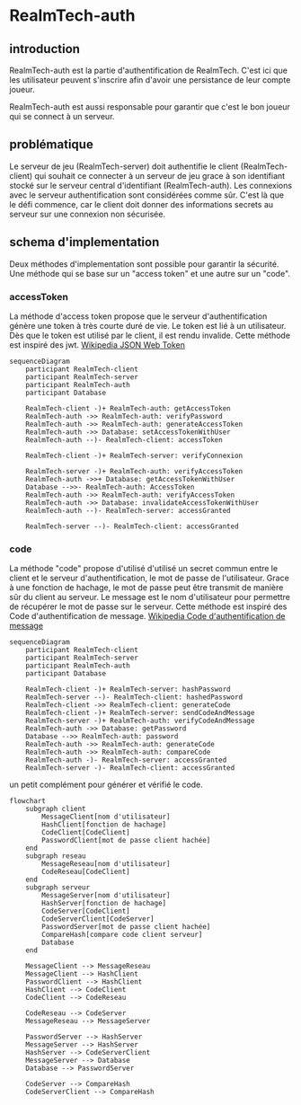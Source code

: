 # RealmTech-auth

## introduction
RealmTech-auth est la partie d'authentification de RealmTech.
C'est ici que les utilisateur peuvent s'inscrire afin
d'avoir une persistance de leur compte joueur.

RealmTech-auth est aussi responsable pour garantir que c'est
le bon joueur qui se connect à un serveur.

## problématique
Le serveur de jeu (RealmTech-server) doit authentifie le client (RealmTech-client)
qui souhait ce connecter à un serveur de jeu grace à son identifiant stocké sur
le serveur central d'identifiant (RealmTech-auth). Les connexions avec le serveur
authentification sont considérées comme sûr. C'est là que le défi commence, car
le client doit donner des informations secrets au serveur sur une connexion
non sécurisée.

## schema d'implementation
Deux méthodes d'implementation sont possible pour garantir la sécurité.
Une méthode qui se base sur un "access token" et une autre sur
un "code".

### accessToken
La méthode d'access token propose que le serveur d'authentification génère une
token à très courte duré de vie. Le token est lié à un utilisateur. Dès que le
token est utilisé par le client, il est rendu invalide.
Cette méthode est inspiré des jwt. [Wikipedia JSON Web Token](https://fr.wikipedia.org/wiki/JSON_Web_Token)
```mermaid
sequenceDiagram
    participant RealmTech-client
    participant RealmTech-server
    participant RealmTech-auth
    participant Database

    RealmTech-client -)+ RealmTech-auth: getAccessToken
    RealmTech-auth ->> RealmTech-auth: verifyPassword
    RealmTech-auth ->> RealmTech-auth: generateAccessToken
    RealmTech-auth ->> Database: setAccessTokenWithUser
    RealmTech-auth --)- RealmTech-client: accessToken

    RealmTech-client -)+ RealmTech-server: verifyConnexion
    
    RealmTech-server -)+ RealmTech-auth: verifyAccessToken
    RealmTech-auth ->>+ Database: getAccessTokenWithUser
    Database -->>- RealmTech-auth: AccessToken
    RealmTech-auth ->> RealmTech-auth: verifyAccessToken
    RealmTech-auth ->> Database: invalidateAccessTokenWithUser
    RealmTech-auth --)- RealmTech-server: accessGranted

    RealmTech-server --)- RealmTech-client: accessGranted
```

### code
La méthode "code" propose d'utilisé d'utilisé un secret commun entre
le client et le serveur d'authentification, le mot de passe de l'utilisateur.
Grace à une fonction de hachage, le mot de passe peut être transmit de manière sûr
du client au serveur. Le message est le nom d'utilisateur pour 
permettre de récupérer le mot de passe sur le serveur.
Cette méthode est inspiré des Code d'authentification de message.
[Wikipedia Code d'authentification de message](https://fr.wikipedia.org/wiki/Code_d%27authentification_de_message)

```mermaid
sequenceDiagram
    participant RealmTech-client
    participant RealmTech-server
    participant RealmTech-auth
    participant Database

    RealmTech-client -)+ RealmTech-server: hashPassword
    RealmTech-server --)- RealmTech-client: hashedPassword
    RealmTech-client ->> RealmTech-client: generateCode
    RealmTech-client -)+ RealmTech-server: sendCodeAndMessage
    RealmTech-server -)+ RealmTech-auth: verifyCodeAndMessage
    RealmTech-auth ->> Database: getPassword
    Database -->> RealmTech-auth: password
    RealmTech-auth ->> RealmTech-auth: generateCode
    RealmTech-auth ->> RealmTech-auth: compareCode
    RealmTech-auth -)- RealmTech-server: accessGranted
    RealmTech-server -)- RealmTech-client: accessGranted
```

un petit complément pour générer et vérifié le code.
```mermaid
flowchart
    subgraph client
        MessageClient[nom d'utilisateur]
        HashClient[fonction de hachage]
        CodeClient[CodeClient]
        PasswordClient[mot de passe client hachée]
    end
    subgraph reseau
        MessageReseau[nom d'utilisateur]
        CodeReseau[CodeClient]
    end
    subgraph serveur
        MessageServer[nom d'utilisateur]
        HashServer[fonction de hachage]
        CodeServer[CodeClient]
        CodeServerClient[CodeServer]
        PasswordServer[mot de passe client hachée]
        CompareHash[compare code client serveur]
        Database
    end

    MessageClient --> MessageReseau
    MessageClient --> HashClient
    PasswordClient --> HashClient
    HashClient --> CodeClient
    CodeClient --> CodeReseau

    CodeReseau --> CodeServer
    MessageReseau --> MessageServer

    PasswordServer --> HashServer
    MessageServer --> HashServer
    HashServer --> CodeServerClient
    MessageServer --> Database
    Database --> PasswordServer
    
    CodeServer --> CompareHash
    CodeServerClient --> CompareHash

```
